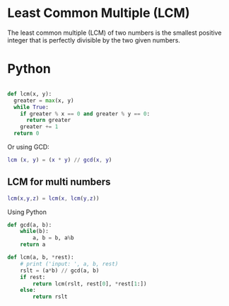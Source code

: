 # Least Common Multiple (LCM)
The least common multiple (LCM) of two numbers is the smallest positive integer that is perfectly divisible by the two given numbers.

# Python

```python

def lcm(x, y):
  greater = max(x, y)
  while True:
    if greater % x == 0 and greater % y == 0:
      return greater
    greater += 1
  return 0 

```
Or using GCD:

```matlab
lcm (x, y) = (x * y) // gcd(x, y)
```

## LCM for multi numbers

```matlab
lcm(x,y,z) = lcm(x, lcm(y,z))
```
Using Python

```python
def gcd(a, b):
    while(b):
        a, b = b, a%b
    return a

def lcm(a, b, *rest):
    # print ('input: ', a, b, rest)
    rslt = (a*b) // gcd(a, b)
    if rest:
        return lcm(rslt, rest[0], *rest[1:])
    else:
        return rslt
        
```
